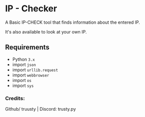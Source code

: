 # IP - Checker

A Basic IP-CHECK tool that finds information about the entered IP.

It's also available to look at your own IP.

## Requirements
- Python `3.x`
- import `json`
- import `urllib.request`
- import `webbrowser`
- import `os`
- import `sys` 

### Credits: 
Github/ truusty | Discord: trusty.py

